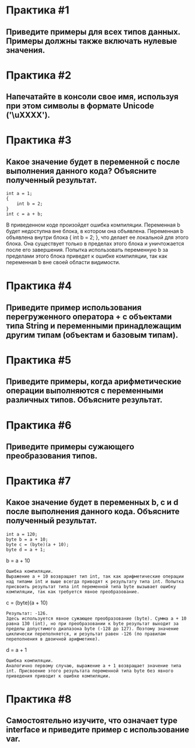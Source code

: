 # Практика #1
## Приведите примеры для всех типов данных. Примеры должны также включать нулевые значения.

# Практика #2 
## Напечатайте в консоли свое имя, используя при этом символы в формате Unicode ('\uXXXX').


# Практика #3
## Какое значение будет в переменной c после выполнения данного кода? Объясните полученный результат.

```
int a = 1;
{
    int b = 2;
}
int c = a + b;
```
В приведенном коде произойдет ошибка компиляции. Переменная b будет недоступна вне блока, в котором она объявлена. Переменная b объявлена внутри блока { int b = 2; }, что делает ее локальной для этого блока. Она существует только в пределах этого блока и уничтожается после его завершения. Попытка использовать переменную b за пределами этого блока приведет к ошибке компиляции, так как переменная b вне своей области видимости.

# Практика #4
## Приведите пример использования перегруженного оператора + с объектами типа String и переменными принадлежащим другим типам (объектам и базовым типам).

# Практика #5
## Приведите примеры, когда арифметические операции выполняются с переменными различных типов. Объясните результат.


# Практика #6
## Приведите примеры сужающего преобразования типов.

# Практика #7
## Какое значение будет в переменных b, с и d после выполнения данного кода. Объясните полученный результат.
```
int a = 120;
byte b = a + 10;
byte c = (byte)(a + 10);
byte d = a + 1;
```

b = a + 10

    Ошибка компиляции.
    Выражение a + 10 возвращает тип int, так как арифметические операции над типами int и выше всегда приводят к результату типа int. Попытка присвоить результат типа int переменной типа byte вызывает ошибку компиляции, так как требуется явное преобразование.

c = (byte)(a + 10)

    Результат: -126.
    Здесь используется явное сужающее преобразование (byte). Сумма a + 10 равна 130 (int), но при преобразовании к byte результат выходит за пределы допустимого диапазона byte (-128 до 127). Поэтому значение циклически переполняется, и результат равен -126 (по правилам переполнения в двоичной арифметике).

d = a + 1

    Ошибка компиляции.
    Аналогично первому случаю, выражение a + 1 возвращает значение типа int. Присвоение этого результата переменной типа byte без явного приведения приводит к ошибке компиляции.

# Практика #8
## Самостоятельно изучите, что означает type interface и приведите пример с использование var.